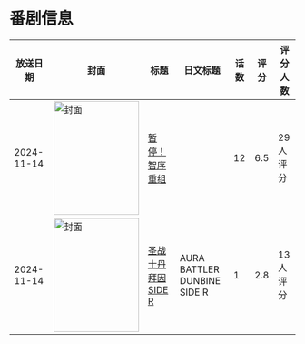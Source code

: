 # 番剧信息

|放送日期|封面|标题|日文标题|话数|评分|评分人数|
|---|---|---|---|---|---|---|
|2024-11-14|<img src="//lain.bgm.tv/pic/cover/c/85/8e/456297_Acn7U.jpg" alt="封面" style="width:150px;height:200px;object-fit:cover;">|[暂停！智序重组](https://bangumi.tv/subject/456297)||12|6.5|29人评分|
|2024-11-14|<img src="//lain.bgm.tv/pic/cover/c/40/42/524474_h1Egn.jpg" alt="封面" style="width:150px;height:200px;object-fit:cover;">|[圣战士丹拜因SIDE R](https://bangumi.tv/subject/524474)|AURA BATTLER DUNBINE SIDE R|1|2.8|13人评分|
